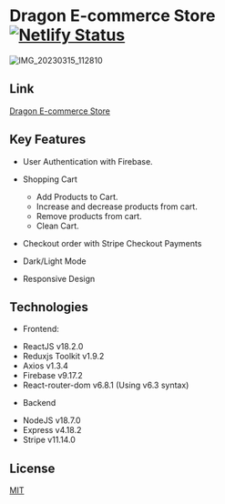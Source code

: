# Dragon E-commerce Store [![Netlify Status](https://api.netlify.com/api/v1/badges/203e7b3f-2c25-4fd3-a102-3be6653a475a/deploy-status)](https://app.netlify.com/sites/dragon-ecommerce-store/deploys)

![IMG_20230315_112810](https://user-images.githubusercontent.com/96319139/225360347-d1b2491d-b9bc-4fb6-beb6-bf0f0d25d300.jpg)

## Link

[Dragon E-commerce Store](https://dragon-ecommerce-store.netlify.app/)

## Key Features

* User Authentication with Firebase.

* Shopping Cart
  - Add Products to Cart.
  - Increase and decrease products from cart.
  - Remove products from cart.
  - Clean Cart.

* Checkout order with Stripe Checkout Payments

* Dark/Light Mode

* Responsive Design

## Technologies

*  Frontend:
  - ReactJS v18.2.0
  - Reduxjs Toolkit v1.9.2
  - Axios v1.3.4
  - Firebase v9.17.2
  - React-router-dom v6.8.1 (Using v6.3 syntax)

*  Backend
  - NodeJS v18.7.0
  - Express v4.18.2
  - Stripe v11.14.0
    

## License

[MIT](https://choosealicense.com/licenses/mit/)


